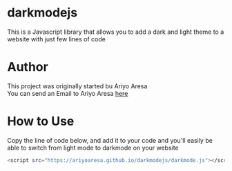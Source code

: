 # darkmodejs
This is a Javascript library that allows you to add a dark and light theme to a website with just few lines of code

# Author
This project was originally started bu Ariyo Aresa <br>
You can send an Email to Ariyo Aresa <a href="mailto:ariyoaresa89@gmail.com">here</a>

# How to Use
Copy the line of code below, and add it to your code and you'll easily be able to switch from light mode to darkmode on your website


   ```bash
 <script src="https://ariyoaresa.github.io/darkmodejs/darkmode.js"></script>
   ```

